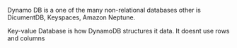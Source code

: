 
Dynamo DB is a one of the many non-relational databases other is DicumentDB, Keyspaces, Amazon Neptune.

Key-value Database is how DynamoDB structures it data. It doesnt use rows and columns
